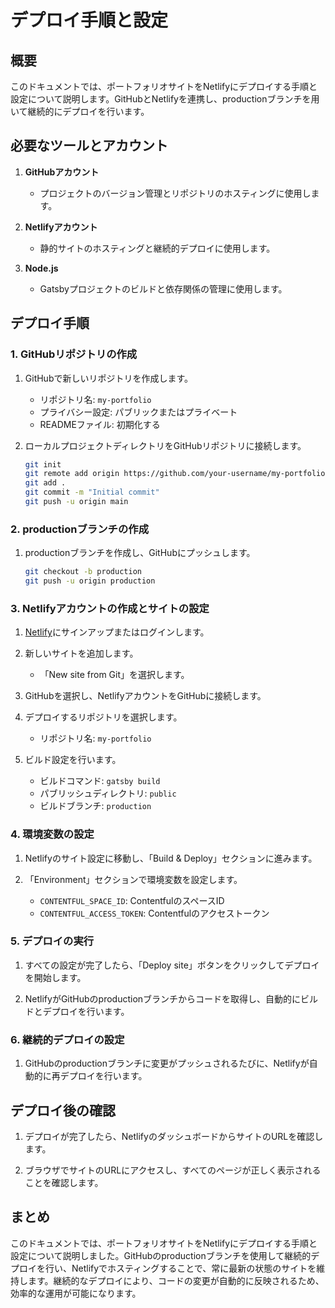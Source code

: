 # デプロイ手順と設定

## 概要
このドキュメントでは、ポートフォリオサイトをNetlifyにデプロイする手順と設定について説明します。GitHubとNetlifyを連携し、productionブランチを用いて継続的にデプロイを行います。

## 必要なツールとアカウント

1. **GitHubアカウント**
   - プロジェクトのバージョン管理とリポジトリのホスティングに使用します。

2. **Netlifyアカウント**
   - 静的サイトのホスティングと継続的デプロイに使用します。

3. **Node.js**
   - Gatsbyプロジェクトのビルドと依存関係の管理に使用します。

## デプロイ手順

### 1. GitHubリポジトリの作成

1. GitHubで新しいリポジトリを作成します。
   - リポジトリ名: `my-portfolio`
   - プライバシー設定: パブリックまたはプライベート
   - READMEファイル: 初期化する

2. ローカルプロジェクトディレクトリをGitHubリポジトリに接続します。
   ```sh
   git init
   git remote add origin https://github.com/your-username/my-portfolio.git
   git add .
   git commit -m "Initial commit"
   git push -u origin main
   ```

### 2. productionブランチの作成

1. productionブランチを作成し、GitHubにプッシュします。
   ```sh
   git checkout -b production
   git push -u origin production
   ```

### 3. Netlifyアカウントの作成とサイトの設定

1. [Netlify](https://www.netlify.com/)にサインアップまたはログインします。

2. 新しいサイトを追加します。
   - 「New site from Git」を選択します。

3. GitHubを選択し、NetlifyアカウントをGitHubに接続します。

4. デプロイするリポジトリを選択します。
   - リポジトリ名: `my-portfolio`

5. ビルド設定を行います。
   - ビルドコマンド: `gatsby build`
   - パブリッシュディレクトリ: `public`
   - ビルドブランチ: `production`

### 4. 環境変数の設定

1. Netlifyのサイト設定に移動し、「Build & Deploy」セクションに進みます。

2. 「Environment」セクションで環境変数を設定します。
   - `CONTENTFUL_SPACE_ID`: ContentfulのスペースID
   - `CONTENTFUL_ACCESS_TOKEN`: Contentfulのアクセストークン

### 5. デプロイの実行

1. すべての設定が完了したら、「Deploy site」ボタンをクリックしてデプロイを開始します。

2. NetlifyがGitHubのproductionブランチからコードを取得し、自動的にビルドとデプロイを行います。

### 6. 継続的デプロイの設定

1. GitHubのproductionブランチに変更がプッシュされるたびに、Netlifyが自動的に再デプロイを行います。

## デプロイ後の確認

1. デプロイが完了したら、NetlifyのダッシュボードからサイトのURLを確認します。

2. ブラウザでサイトのURLにアクセスし、すべてのページが正しく表示されることを確認します。

## まとめ
このドキュメントでは、ポートフォリオサイトをNetlifyにデプロイする手順と設定について説明しました。GitHubのproductionブランチを使用して継続的デプロイを行い、Netlifyでホスティングすることで、常に最新の状態のサイトを維持します。継続的なデプロイにより、コードの変更が自動的に反映されるため、効率的な運用が可能になります。